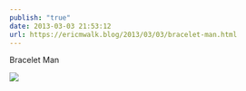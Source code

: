 ```yaml
---
publish: "true"
date: 2013-03-03 21:53:12
url: https://ericmwalk.blog/2013/03/03/bracelet-man.html
---
```


Bracelet Man

![](https://ericmwalk.blog/uploads/2022/0ebbd2886c.jpg)